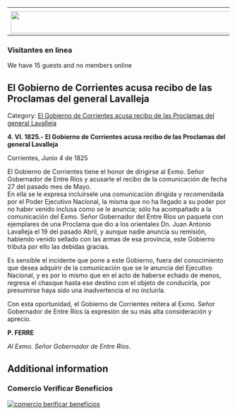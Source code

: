 <table><tbody><tr><td><center></center></td></tr><tr><td><center><a href="https://www.corrientes.gov.ar/" target="_blank"><img src="http://descubrircorrientes.com.ar/2012/index.php/3717-historia-desde-1814-hasta-la-guerra-de-la-triple-alianza/documentos-oficiales-de-la-provincia-de-corrientes/banner-corrientes.jpg" width="580" height="50" alt=""></a></center></td></tr></tbody></table>

### Visitantes en linea

We have 15 guests and no members online

## El Gobierno de Corrientes acusa recibo de las Proclamas del general Lavalleja

Category: [El Gobierno de Corrientes acusa recibo de las Proclamas del general Lavalleja](http://descubrircorrientes.com.ar/2012/index.php/3717-historia-desde-1814-hasta-la-guerra-de-la-triple-alianza/documentos-oficiales-de-la-provincia-de-corrientes/el-gobierno-de-corrientes-acusa-recibo-de-las-proclamas-del-general-lavalleja)

**4\. VI. 1825.- El Gobierno de Corrientes acusa recibo de las Proclamas del general Lavalleja**

Corrientes, Junio 4 de 1825

El Gobierno de Corrientes tiene el honor de dirigirse al Exmo. Señor Gobernador de Entre Ríos y acusarle el recibo de la comunicación de fecha 27 del pasado mes de Mayo.  
En ella se le expresa incluírsele una comunicación dirigida y recomendada por el Poder Ejecutivo Nacional, la misma que no ha llegado a su poder por no haber venido inclusa como se le anuncia; sólo ha acompañado a la comunicación del Exmo. Señor Gobernador del Entre Ríos un paquete con ejemplares de una Proclama que dio a los orientales Dn. Juan Antonio Lavalleja el 19 del pasado Abril, y aunque nadie anuncia su remisión, habiendo venido sellado con las armas de esa provincia, este Gobierno tributa por ello las debidas gracias.

Es sensible el incidente que pone a este Gobierno, fuera del conocimiento que desea adquirir de la comunicación que se le anuncia del Ejecutivo Nacional, y es por lo mismo que en el acto de haberse echado de menos, regresa el chasque hasta ese destino con el objeto de conducirla, por presumirse haya sido una inadvertencia el no incluirla.

Con esta oportunidad, el Gobierno de Corrientes reitera al Exmo. Señor Gobernador de Entre Ríos la expresión de su más alta consideración y aprecio.

**P. FERRE**

_Al Exmo. Señor Gobernador de Entre Ríos_.

## Additional information

### Comercio Verificar Beneficios

[![comercio berificar beneficios](http://descubrircorrientes.com.ar/2012/index.php/3717-historia-desde-1814-hasta-la-guerra-de-la-triple-alianza/documentos-oficiales-de-la-provincia-de-corrientes/images/botones_beneficios/comercio_berificar_beneficios.png)](http://descubrircomercio.zapto.org/)